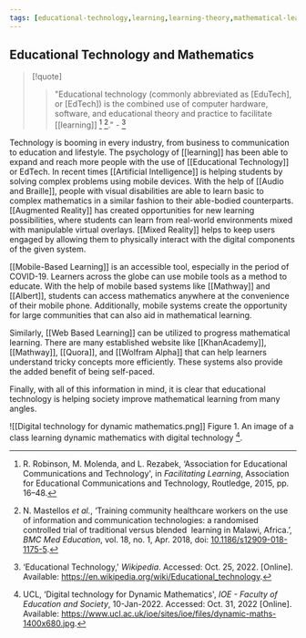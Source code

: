 ```yaml
---
tags: [educational-technology,learning,learning-theory,mathematical-learning]
---
```


## Educational Technology and Mathematics

> [!quote] 
> > "Educational technology (commonly abbreviated as \[EduTech\], or \[EdTech\]) is the combined use of computer hardware, software, and educational theory and practice to facilitate [[learning]]  [^1] [^2]."  - [^3]

Technology is booming in every industry, from business to communication to education and lifestyle. The psychology of [[learning]] has been able to expand and reach more people with the use of [[Educational Technology]] or EdTech. In recent times [[Artificial Intelligence]] is helping students by solving complex problems using mobile devices. With the help of [[Audio and Braille]], people with visual disabilities are able to learn basic to complex mathematics in a similar fashion to their able-bodied counterparts. [[Augmented Reality]] has created opportunities for new learning possibilities, where students can learn from real-world environments mixed with manipulable virtual overlays. [[Mixed Reality]] helps to keep users engaged by allowing them to physically interact with the digital components of the given system.

[[Mobile-Based Learning]] is an accessible tool, especially in the period of COVID-19. Learners across the globe can use mobile tools as a method to educate. With the help of mobile based systems like [[Mathway]] and [[Albert]], students can access mathematics anywhere at the convenience of their mobile phone. Additionally, mobile systems create the opportunity for large communities that can also aid in mathematical learning.

Similarly, [[Web Based Learning]] can be utilized to progress mathematical learning. There are many established website like [[KhanAcademy]], [[Mathway]], [[Quora]], and [[Wolfram Alpha]] that can help learners understand tricky concepts more efficiently. These systems also provide the added benefit of being self-paced.  

Finally, with all of this information in mind, it is clear that educational technology is helping society improve mathematical learning from many angles.

![[Digital technology for dynamic mathematics.png]]
Figure 1. An image of a class learning dynamic mathematics with digital technology [^4].

[^1]: R. Robinson, M. Molenda, and L. Rezabek, ‘Association for Educational Communications and Technology', in _Facilitating Learning_, Association for Educational Communications and Technology, Routledge, 2015, pp. 16–48.
[^2]: N. Mastellos _et al._, ‘Training community healthcare workers on the use of information and communication technologies: a randomised controlled trial of traditional versus blended  learning in Malawi, Africa.’, _BMC Med Education_, vol. 18, no. 1, Apr. 2018, doi: [10.1186/s12909-018-1175-5](https://doi.org/10.1186/s12909-018-1175-5).
[^3]: ‘Educational Technology,' _Wikipedia_. Accessed: Oct. 25, 2022. [Online]. Available: https://en.wikipedia.org/wiki/Educational_technology.
[^4]: UCL, ‘Digital technology for Dynamic Mathematics', _IOE - Faculty of Education and Society_, 10-Jan-2022. Accessed: Oct. 31, 2022 [Online]. Available: https://www.ucl.ac.uk/ioe/sites/ioe/files/dynamic-maths-1400x680.jpg.